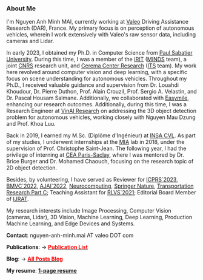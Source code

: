 ### About Me

I'm Nguyen Anh Minh MAI, currently working at [Valeo](https://www.valeo.com/en/) Driving Assistance Research (DAR), France. My primary focus is on perception of autonomous vehicles, wherein I work extensively with Valeo's raw sensor data, including cameras and Lidar.

In early 2023, I obtained my Ph.D. in Computer Science from [Paul Sabatier University](https://www.univ-tlse3.fr/english-version). During this time, I was a member of the [IRIT](https://www.irit.fr/) ([MINDS](https://www.irit.fr/en/departement/dep-signals-and-images/minds-team/) team), a joint [CNRS](https://www.cnrs.fr/en) research unit, and [Cerema Center Research](https://www.cerema.fr/en) ([ITS](https://www.cerema.fr/en/innovation-recherche/recherche/equipes/its-intelligent-transport-systems-towards-greater-safety-and) team). My work here revolved around computer vision and deep learning, with a specific focus on scene understanding for autonomous vehicles. Throughout my Ph.D., I received valuable guidance and supervision from Dr. Louahdi Khoudour, Dr. Pierre Duthon, Prof. Alain Crouzil, Prof. Sergio A. Velastin, and Dr. Pascal Housam Salmane. Additionally, we collaborated with [Easymile](https://easymile.com/), enhancing our research outcomes. Additionally, during this time, I was a Research Engineer at [VinAI Research](https://www.vinai.io/) on addressing the 3D object detection problem for autonomous vehicles, working closely with Nguyen Mau Dzung and Prof. Khoa Luu.

Back in 2019, I earned my M.Sc. (Diplôme d'Ingénieur) at [INSA CVL](https://www.insa-centrevaldeloire.fr/en). As part of my studies, I underwent internships at the [MIA](http://mia.univ-larochelle.fr/) lab in 2018, under the supervision of Prof. Christophe Saint-Jean. The following year, I had the privilege of interning at [CEA Paris-Saclay](https://kalisteo.cea.fr/index.php/ai/), where I was mentored by Dr. Brice Burger and Dr. Mohamed Chaouch, focusing on the research topic of 2D object detection.

Besides, by volunteering, I have served as Reviewer for  [ICPRS\`2023](http://www.icprs.org/), [BMVC\`2022](https://bmvc2022.org/people/reviewers/), [AJAI\`2022](/docs/Certificate_for_Reviewer.pdf), [Neurocomputing](https://www.sciencedirect.com/journal/neurocomputing), [Springer Nature](https://www.springernature.com/gp), [Transportation Research Part C](https://www.sciencedirect.com/journal/transportation-research-part-c-emerging-technologies); Teaching Assistant for [RLVS\`2021](https://rl-vs.github.io/rlvs2021/index.html#teaching-assistants); Editorial Board Member of [IJRAT](https://zealpress.com/jms/index.php/ijrat/about/editorialTeam).

My research interests include Image Processing, Computer Vision (cameras, Lidar), 3D Vision, Machine Learning, Deep Learning, Production Machine Learning, and Edge Devices and Systems.

**Contact**: nguyen-anh-minh.mai AT valeo DOT com

**Publications**: &rarr; <a href="./publications.html"><span style="color:red"><b>Publication List</b></span></a>

**Blog**: &rarr; <a href="./blog.html"><span style="color:red"><b>All Posts Blog</b></span></a>

**My resume**: **[1-page resume](/docs/cv_Nguyen_Anh_Minh_MAI.pdf)**